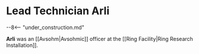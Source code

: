# Lead Technician Arli

--8<-- "under_construction.md"

**Arli** was an [[Avsohm|Avsohmic]] officer at the [[Ring Facility|Ring Research Installation]].

